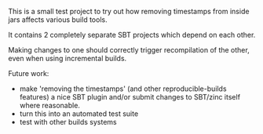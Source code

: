 This is a small test project to try out how removing timestamps from inside
jars affects various build tools.

It contains 2 completely separate SBT projects which depend on each other.

Making changes to one should correctly trigger recompilation of the other, even
when using incremental builds.

Future work:
* make 'removing the timestamps' (and other reproducible-builds features) a nice SBT 
plugin and/or submit changes to SBT/zinc itself where reasonable.
* turn this into an automated test suite
* test with other builds systems
